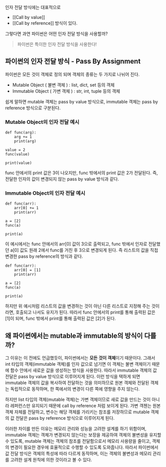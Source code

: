 인자 전달 방식에는 대표적으로 
* [[Call by value]]
* [[Call by reference]]
방식이 있다.

그렇다면 과연 파이썬은 어떤 인자 전달 방식을 사용할까?

> 파이썬은 특이한 인자 전달 방식을 사용한다!

## 파이썬의 인자 전달 방식 - Pass By Assignment


파이썬은 모든 것이 객체로 정의 되며 객체의 종류는 두 가지로 나뉘어 진다.

* Mutable Object ( 불변 객체 ) : list, dict, set 등의 객체
* Immutable Object ( 가변 객체 ) : str, int, tuple 등의 객체

쉽게 말하면 mutable 객체는 pass by value 방식으로,
immutable 객체는 pass by reference 방식으로 구분된다.

### Mutable Object의 인자 전달 예시
```
def func(arg):
	arg += 1
	print(arg)

value = 2
func(value)

print(value)
```
func 안에서의 print 값은 3이 나오지만, func 밖에서의 print 값은 2가 전달된다.
즉, 전달한 인자의 값이 변경되지 않는 pass by value 방식과 같다.

### Immutable Object의 인자 전달 예시
```
def func(arr):
	arr[0] += 1
	print(arr)

a = [2]
func(a)

print(a)

```
이 예시에서는 func 안에서의 arr\[0] 값이 3으로 출력되고,
func 밖에서 인자로 전달했던 a\[0] 값도 원래 2에서 func를 거친 후 3으로 변경되게 된다.
즉 리스트의 값을 직접 변경한 pass by reference의 방식과 같다.

```
def func(arr):
	arr[0] = [1]
	print(arr)

a = [2]
func(a)

print(a)

```
하지만 위 예시처럼 리스트의 값을 변경하는 것이 아닌 다른 리스트로 지정해 주는 것이라면, 호출되고 나서도 유지가 된다. 따라서 func 안에서의 print를 통해 출력된 값은 \[1]이 되며, 
func 밖에서 print를 통해 출력된 값은 \[2]가 된다. 


## 왜 파이썬에서는 mutable과 immutable의 방식이 다를까?

그 이유는 이 전에도 언급했듯이, 파이썬에서는 **모든 것이 객체**이기 때문이다.
그래서 int 타입의 객체(immutable 객체)를 인자 값으로 넘기면 이 객체는 불변 객체이기 때문에 함수 안에서 새로운 값을 생성하는 방식을 사용한다. 
따라서 immutable 객체의 값 전달은 pass by value 방식으로 이루어지게 된다. 이런 방식을 택하게 되면 immutable 객체의 값을 복사하여 전달하는 것을 의미하므로 원본 객체와 전달된 객체는 독립적으로 동작하며, 한 쪽에서의 변경이 다른 쪽에 영향을 주지 않는다.

하지만 list 타입의 객체(mutable 객체)는 가변 객체이므로 새로 값을 만드는 것이 아니라 레퍼런스만 유지되기 때문에 call by reference 처럼 보이게 된다. 가변 객첸는 원본 객체 자체를 전달하고, 변수는 해당 객체를 가리키는 참조를 저장하므로 mutable 객체의 값 전달은 pass by reference 방식으로 이루어지게 된다.

이러한 차이를 만든 이유는 메모리 관리와 성능을 고려한 설계를 하기 위함이며,  immutable 객체는 객체가 변경되지 않는다는 보장을 제공하여 객체의 불변성을 유지할 수 있도록, mutable 객체는 객체의 참조를 전달함으로서 메모리 사용량을 줄이고, 객체의 변경이 필요한 경우에 효율적으로 수행할 수 있도록 도와줍니다. 따라서 파이썬에서 값 전달 방식은 객체의 특성에 따라 다르게 동작하며, 이는 객체의 불변성과 메모리 관리를 고려한 설계 원칙에 의한 것이라고 볼 수 있다.







